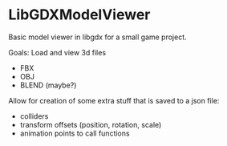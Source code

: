 # LibGDXModelViewer

Basic model viewer in libgdx for a small game project.

Goals:
Load and view 3d files
 - FBX
 - OBJ
 - BLEND (maybe?)

Allow for creation of some extra stuff that is saved to a json file:
 - colliders
 - transform offsets (position, rotation, scale)
 - animation points to call functions
